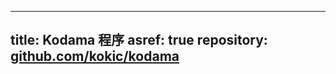 
---
title: Kodama 程序
asref: true
repository: [github.com/kokic/kodama](https://github.com/kokic/kodama)
---
